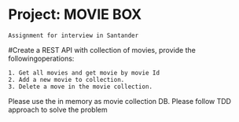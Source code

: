 # Project: MOVIE BOX
    Assignment for interview in Santander


#Create a REST API with collection of movies, provide the followingoperations:

    1. Get all movies and get movie by movie Id
    2. Add a new movie to collection.
    3. Delete a move in the movie collection.


Please use the in memory as movie collection DB.
Please follow TDD approach to solve the problem